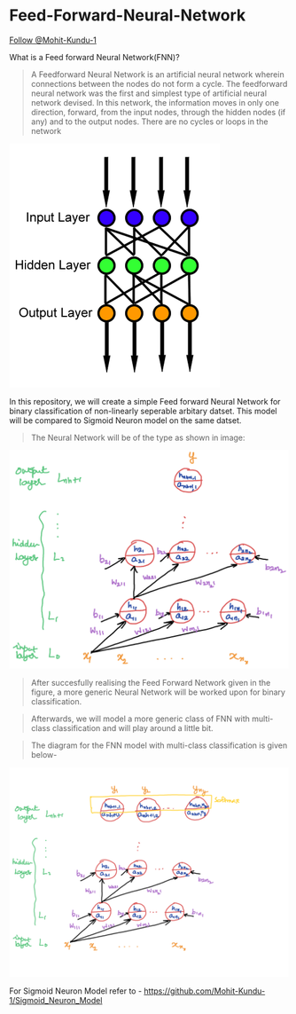 # Feed-Forward-Neural-Network                                                                   
<!-- Place this tag where you want the button to render. -->
<a class="github-button" href="https://github.com/Mohit-Kundu-1" data-color-scheme="no-preference: dark; light: light; dark: dark;" data-size="large" data-show-count="true" aria-label="Follow @Mohit-Kundu-1 on GitHub">Follow @Mohit-Kundu-1</a>

What is a Feed forward Neural Network(FNN)?
>A Feedforward Neural Network is an artificial neural network wherein connections between the nodes do not form a cycle.
>The feedforward neural network was the first and simplest type of artificial neural network devised.
>In this network, the information moves in only one direction, forward, from the input nodes, through the hidden nodes (if any)              and to the output nodes. There are no cycles or loops in the network
  
 ![](images/Feed_forward_neural_net.gif)


In this repository, we will create a simple Feed forward Neural Network for binary classification of non-linearly seperable arbitary datset. This model will be compared to Sigmoid Neuron model on the same datset.

>The Neural Network will be of the type as shown in image:

![](images/FFNetworkSingle.png)

>After succesfully realising the Feed Forward Network given in the figure, a more generic Neural Network will be worked upon for binary classification.

>Afterwards, we will model a more generic class of FNN with multi-class classification and will play around a little bit.

>The diagram for the FNN model with multi-class classification is given below-

![](images/FFNetworkMultiClass.png)

For Sigmoid Neuron Model refer to - https://github.com/Mohit-Kundu-1/Sigmoid_Neuron_Model
